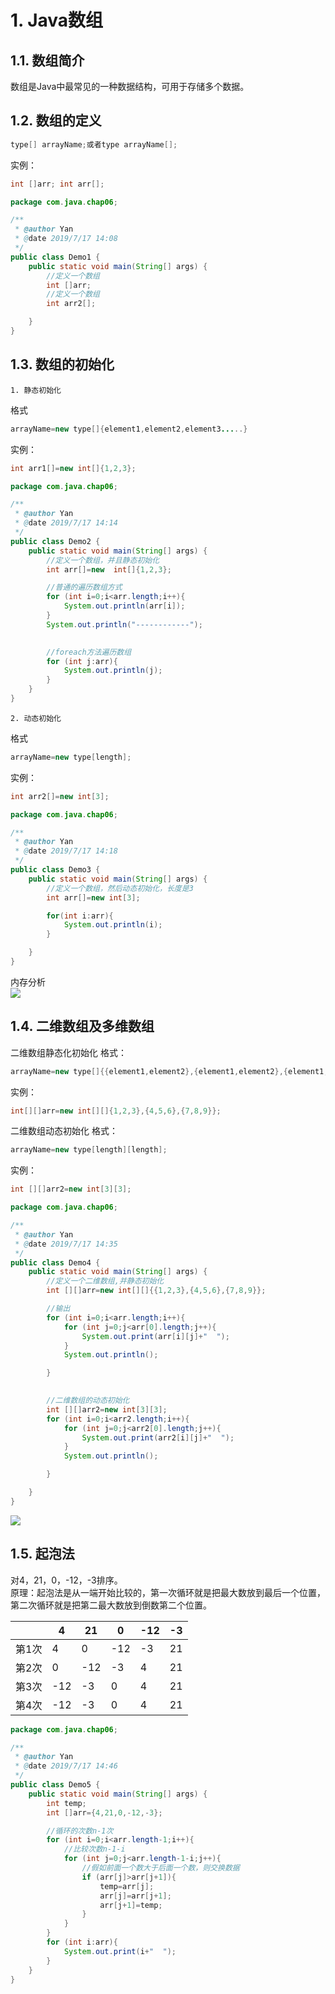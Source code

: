 # 1. Java数组
## 1.1. 数组简介
数组是Java中最常见的一种数据结构，可用于存储多个数据。
     
## 1.2. 数组的定义
```java
type[] arrayName;或者type arrayName[];   
```
           
实例：     
```java
int []arr; int arr[];    
```
      
```java
package com.java.chap06;

/**
 * @author Yan
 * @date 2019/7/17 14:08
 */
public class Demo1 {
    public static void main(String[] args) {
        //定义一个数组
        int []arr;
        //定义一个数组
        int arr2[];

    }
}

```
## 1.3. 数组的初始化
    1. 静态初始化
格式     
```java
arrayName=new type[]{element1,element2,element3.....}     
```
          
实例：    
```java
int arr1[]=new int[]{1,2,3}; 
```
          
```java
package com.java.chap06;

/**
 * @author Yan
 * @date 2019/7/17 14:14
 */
public class Demo2 {
    public static void main(String[] args) {
        //定义一个数组，并且静态初始化
        int arr[]=new  int[]{1,2,3};

        //普通的遍历数组方式
        for (int i=0;i<arr.length;i++){
            System.out.println(arr[i]);
        }
        System.out.println("------------");

        
        //foreach方法遍历数组
        for (int j:arr){
            System.out.println(j);
        }
    }
}
```
    
    2. 动态初始化
格式      
```java 
arrayName=new type[length];
```
         
实例：      
```java
int arr2[]=new int[3];
```
           
```java
package com.java.chap06;

/**
 * @author Yan
 * @date 2019/7/17 14:18
 */
public class Demo3 {
    public static void main(String[] args) {
        //定义一个数组，然后动态初始化，长度是3
        int arr[]=new int[3];

        for(int i:arr){
            System.out.println(i);
        }

    }
}

```
     
内存分析     
![](https://live.staticflickr.com/65535/48305077142_c9fb3c2e4b_z.jpg)
      
## 1.4. 二维数组及多维数组
二维数组静态化初始化 格式：   
```java   
arrayName=new type[]{{element1,element2},{element1,element2},{element1,element2}};    
```
     
实例：     
```java
int[][]arr=new int[][]{1,2,3},{4,5,6},{7,8,9}};
```


二维数组动态初始化 格式：    
```java  
arrayName=new type[length][length];    
```
         
实例：    
```java
int [][]arr2=new int[3][3];
```
      
```java
package com.java.chap06;

/**
 * @author Yan
 * @date 2019/7/17 14:35
 */
public class Demo4 {
    public static void main(String[] args) {
        //定义一个二维数组,并静态初始化
        int [][]arr=new int[][]{{1,2,3},{4,5,6},{7,8,9}};

        //输出
        for (int i=0;i<arr.length;i++){
            for (int j=0;j<arr[0].length;j++){
                System.out.print(arr[i][j]+"  ");
            }
            System.out.println();

        }
        

        //二维数组的动态初始化
        int [][]arr2=new int[3][3];
        for (int i=0;i<arr2.length;i++){
            for (int j=0;j<arr2[0].length;j++){
                System.out.print(arr2[i][j]+"  ");
            }
            System.out.println();

        }

    }
}
```
        
![](https://live.staticflickr.com/65535/48305176832_bedf7286a8_z.jpg)
      
## 1.5. 起泡法
对4，21，0，-12，-3排序。     
原理：起泡法是从一端开始比较的，第一次循环就是把最大数放到最后一个位置，第二次循环就是把第二最大数放到倒数第二个位置。       
       
||4|21|0|-12|-3|
|-|-|-|-|-|-|
|第1次|4|0|-12|-3|21|
|第2次|0|-12|-3|4|21|
|第3次|-12|-3|0|4|21|
|第4次|-12|-3|0|4|21|
      
```java
package com.java.chap06;

/**
 * @author Yan
 * @date 2019/7/17 14:46
 */
public class Demo5 {
    public static void main(String[] args) {
        int temp;
        int []arr={4,21,0,-12,-3};

        //循环的次数n-1次
        for (int i=0;i<arr.length-1;i++){
            //比较次数n-1-i
            for (int j=0;j<arr.length-1-i;j++){
                //假如前面一个数大于后面一个数，则交换数据
                if (arr[j]>arr[j+1]){
                    temp=arr[j];
                    arr[j]=arr[j+1];
                    arr[j+1]=temp;
                }
            }
        }
        for (int i:arr){
            System.out.print(i+"  ");
        }
    }
}
```
       